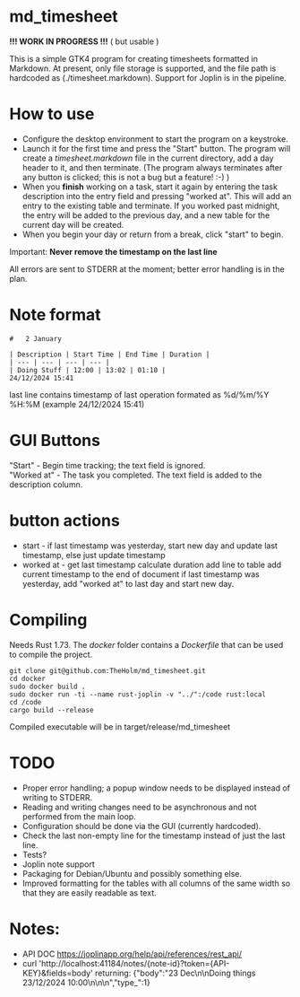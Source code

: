 # md_timesheet

**!!! WORK IN PROGRESS !!!** ( but usable )

This is a simple GTK4 program for creating timesheets formatted in Markdown. At present, only file storage is supported, and the file path is hardcoded as (./timesheet.markdown). Support for Joplin is in the pipeline.

# How to use

* Configure the desktop environment to start the program on a keystroke.
* Launch it for the first time and press the "Start" button. The program will create a *timesheet.markdown* file in the current directory, add a day header to it, and then terminate. (The program always terminates after any button is clicked; this is not a bug but a feature! :-) )
* When you **finish** working on a task, start it again by entering the task description into the entry field and pressing "worked at". This will add an entry to the existing table and terminate. If you worked past midnight, the entry will be added to the previous day, and a new table for the current day will be created.
* When you begin your day or return from a break, click "start" to begin.

Important: **Never remove the timestamp on the last line**

All errors are sent to STDERR at the moment; better error handling is in the plan.

# Note format

```text
#   2 January

| Description | Start Time | End Time | Duration |
| --- | --- | --- | --- |
| Doing Stuff | 12:00 | 13:02 | 01:10 |
24/12/2024 15:41
```

last line contains timestamp of last operation formated as  %d/%m/%Y %H:%M (example 24/12/2024 15:41)


# GUI Buttons  
"Start" - Begin time tracking; the text field is ignored.  
"Worked at" - The task you completed. The text field is added to the description column.  

# button actions

* start - if last timestamp was yesterday, start new day and update last timestamp, else just update timestamp
* worked at - get last timestamp calculate duration add line to table add current timestamp to the end of document
if last timestamp was yesterday, add "worked at" to last day and start new day.

# Compiling

Needs Rust 1.73. The *docker* folder contains a *Dockerfile* that can be used to compile the project.

```
git clone git@github.com:TheHolm/md_timesheet.git
cd docker
sudo docker build .
sudo docker run -ti --name rust-joplin -v "../":/code rust:local
cd /code
cargo build --release
```
Compiled executable will be in target/release/md_timesheet

# TODO

* Proper error handling; a popup window needs to be displayed instead of writing to STDERR.
* Reading and writing changes need to be asynchronous and not performed from the main loop.
* Configuration should be done via the GUI (currently hardcoded).
* Check the last non-empty line for the timestamp instead of just the last line.
* Tests?
* Joplin note support
* Packaging for Debian/Ubuntu and possibly something else.
* Improved formatting for the tables with all columns of the same width so that they are easily readable as text.

# Notes:
* API DOC https://joplinapp.org/help/api/references/rest_api/
* curl 'http://localhost:41184/notes/{note-id}?token={API-KEY}&fields=body'
    returning: {"body":"23 Dec\n\nDoing things 23/12/2024 10:00\\n\n\n","type_":1}
